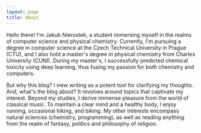 ```yaml
---
layout: page
title: About
---
```


Hello there! I'm Jakub Nierostek, a student immersing myself in the realms of computer science and physical chemistry. Currently, I'm pursuing a degree in computer science at the Czech Technical University in Prague (CTU), and I also hold a master's degree in physical chemistry from Charles University (CUNI). During my master's, I successfully predicted chemical toxicity using deep learning, thus fusing my passion for both chemistry and computers.

But why this blog? I view writing as a potent tool for clarifying my thoughts. And, what's the blog about? It revolves around topics that captivate my interest. Beyond my studies, I derive immense pleasure from the world of classical music. To maintain a clear mind and a healthy body, I enjoy running, occasional hiking, and biking. My other interests encompass natural sciences (chemistry, programming), as well as reading anything from the realm of fantasy, politics and philosophy of religion.
